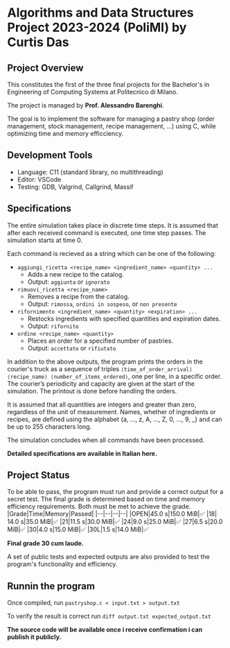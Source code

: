 
# Algorithms and Data Structures Project 2023-2024 (PoliMI) by Curtis Das

## Project Overview
This constitutes the first of the three final projects for the Bachelor's in Engineering of Computing Systems at Politecnico di Milano.

The project is managed by **Prof. Alessandro Barenghi**.

The goal is to implement the software for managing a pastry shop (order management, stock management, recipe management, ...) using C, while optimizing time and memory efficciency.

## Development Tools
- Language: C11 (standard library, no multithreading)
- Editor: VSCode
- Testing: GDB, Valgrind, Callgrind, Massif

## Specifications

The entire simulation takes place in discrete time steps. It is assumed that after each received command is executed, one time step passes. The simulation starts at time 0.

Each command is recieved as a string which can be one of the following:

- `aggiungi_ricetta <recipe_name> <ingredient_name> <quantity> ...`
	- Adds a new recipe to the catalog.
	- Output: `aggiunta` or `ignorato`
- `rimuovi_ricetta <recipe_name>`
	- Removes a recipe from the catalog.
	- Output: `rimossa`, `ordini in sospeso`, or `non presente`
- `rifornimento <ingredient_name> <quantity> <expiration> ...`
	- Restocks ingredients with specified quantities and expiration dates.
	- Output: `rifornito`
- `ordine <recipe_name> <quantity>`
	- Places an order for a specified number of pastries.
	- Output: `accettato` or `rifiutato`

In addition to the above outputs, the program prints the orders in the courier's truck as a sequence of triples `⟨time_of_order_arrival⟩ ⟨recipe_name⟩ ⟨number_of_items_ordered⟩`, one per line, in a specific order. The courier’s periodicity and capacity are given at the start of the simulation. The printout is done before handling the orders.

It is assumed that all quantities are integers and greater than zero, regardless of the unit of measurement. Names, whether of ingredients or recipes, are defined using the alphabet {a, ..., z, A, ..., Z, 0, ..., 9, _} and can be up to 255 characters long.

The simulation concludes when all commands have been processed.

**Detailed specifications are available in Italian here.**

## Project Status
To be able to pass, the program must run and provide a correct output for a secret test. The final grade is determined based on time and memory efficiency requirements. Both must be met to achieve the grade.
|Grade|Time|Memory|Passed|
|--|--|--|--|
|OPEN|45.0 s|150.0 MiB|✅
|18| 14.0 s|35.0 MiB|✅
|21|11.5 s|30.0 MiB|✅
|24|9.0 s|25.0 MiB|✅
|27|6.5 s|20.0 MiB|✅
|30|4.0 s|15.0 MiB|✅
|30L|1.5 s|14.0 MiB|✅

**Final grade 30 cum laude.**

A set of public tests and expected outputs are also provided to test the program's functionality and efficiency.

## Runnin the program

Once compiled, run `pastryshop.c < input.txt > output.txt`

To verify the result is correct run `diff output.txt expected_output.txt`

**The source code will be available once i receive confirmation i can publish it publicly.**

